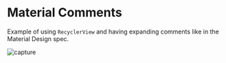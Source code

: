 Material Comments
=================

Example of using `RecyclerView` and having expanding comments like in the Material Design spec.

![capture](https://github.com/slightfoot/android-material-comments/raw/md/capture.gif)



